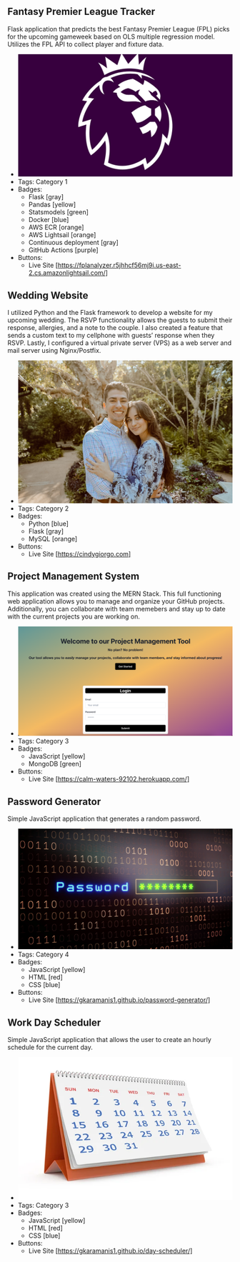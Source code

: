 ## Fantasy Premier League Tracker
Flask application that predicts the best Fantasy Premier League (FPL) picks for the upcoming gameweek based on OLS multiple regression model. Utilizes the FPL API to collect player and fixture data.
- ![password](../assets/fpl1.png)
- Tags: Category 1
- Badges:
  - Flask [gray]
  - Pandas [yellow]
  - Statsmodels [green]
  - Docker [blue]
  - AWS ECR [orange]
  - AWS Lightsail [orange]
  - Continuous deployment [gray]
  - GitHub Actions [purple]
- Buttons:
  - Live Site [https://fplanalyzer.r5jhhcf56mj9i.us-east-2.cs.amazonlightsail.com/]

## Wedding Website
I utilized Python and the Flask framework to develop a website for my upcoming wedding. The RSVP functionality allows the guests to submit their response, allergies, and a note to the couple. I also created a feature that sends a custom text to my cellphone with guests’ response when they RSVP. Lastly, I configured a virtual private server (VPS) as a web server and mail server using Nginx/Postfix.
- ![wedding](../assets/wedding.jpeg)
- Tags: Category 2
- Badges:
  - Python [blue]
  - Flask [gray]
  - MySQL [orange]
- Buttons:
  - Live Site [https://cindygiorgo.com]

## Project Management System
This application was created using the MERN Stack. This full functioning web application allows you to manage and organize your GitHub projects. Additionally, you can collaborate with team memebers and stay up to date with the current projects you are working on.
- ![screenshot](../assets/Screenshot.png)
- Tags: Category 3
- Badges:
  - JavaScript [yellow]
  - MongoDB [green]
- Buttons:
  - Live Site [https://calm-waters-92102.herokuapp.com/]

## Password Generator
Simple JavaScript application that generates a random password.
- ![password](../assets/password.png)
- Tags: Category 4
- Badges:
  - JavaScript [yellow]
  - HTML [red]
  - CSS [blue]
- Buttons:
  - Live Site [https://gkaramanis1.github.io/password-generator/]

## Work Day Scheduler
Simple JavaScript application that allows the user to create an hourly schedule for the current day.
- ![password](../assets/schedule.jpeg)
- Tags: Category 3
- Badges:
  - JavaScript [yellow]
  - HTML [red]
  - CSS [blue]
- Buttons:
  - Live Site [https://gkaramanis1.github.io/day-scheduler/]


